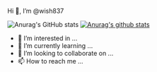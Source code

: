 Hi 👋, I’m @wish837

![Anurag's GitHub stats](https://github-readme-stats.vercel.app/api?username=wish837&show_icons=true&theme=radical)
[![Anurag's github stats](https://github-readme-stats.vercel.app/api/top-langs/?username=wish837ID&show_icons=true&hide_border=true&title_color=004386&icon_color=004386&layout=compact)](https://github.com/wish837)

- 👀 I’m interested in ...
- 🌱 I’m currently learning ...
- 💞️ I’m looking to collaborate on ...
- 📫 How to reach me ...
